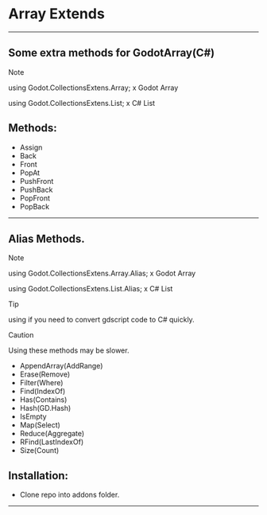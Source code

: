 # Array Extends
-------------------------------------
Some extra methods for GodotArray(C#)
-------------------------------------

> [!NOTE]
>
> using Godot.CollectionsExtens.Array; x Godot Array
>
> using Godot.CollectionsExtens.List; x C# List

## Methods:
- Assign
- Back
- Front
- PopAt
- PushFront
- PushBack
- PopFront
- PopBack
-------------------------------------

## Alias Methods.
> [!NOTE]
>
> using Godot.CollectionsExtens.Array.Alias; x Godot Array
>
> using Godot.CollectionsExtens.List.Alias; x C# List

> [!TIP]
> using if you need to convert gdscript code to C# quickly.

> [!CAUTION]
> Using these methods may be slower.

- AppendArray(AddRange)
- Erase(Remove)
- Filter(Where)
- Find(IndexOf)
- Has(Contains)
- Hash(GD.Hash)
- IsEmpty
- Map(Select)
- Reduce(Aggregate)
- RFind(LastIndexOf)
- Size(Count)

## Installation:
- Clone repo into addons folder.
-------------------------------------
